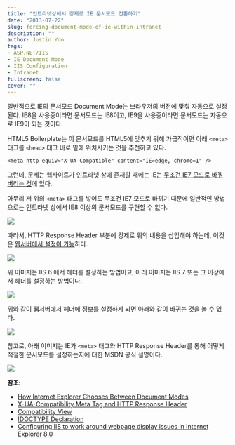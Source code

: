 ```yaml
---
title: "인트라넷상에서 강제로 IE 문서모드 전환하기"
date: "2013-07-22"
slug: forcing-document-mode-of-ie-within-intranet
description: ""
author: Justin Yoo
tags:
- ASP.NET/IIS
- IE Document Mode
- IIS Configuration
- Intranet
fullscreen: false
cover: ""
---
```


일반적으로 IE의 문서모드 Document Mode는 브라우저의 버전에 맞춰 자동으로 설정된다. IE8을 사용중이라면 문서모드는 IE8이고, IE9을 사용중이라면 문서모드는 자동으로 IE9이 되는 것이다.

HTML5 Boilerplate는 이 문서모드를 HTML5에 맞추기 위해 가급적이면 아래 `<meta>` 태그를 `<head>` 태그 바로 밑에 위치시키는 것을 추천하고 있다.

```
<meta http-equiv="X-UA-Compatible" content="IE=edge, chrome=1" />

```

그런데, 문제는 웹사이트가 인트라넷 상에 존재할 때에는 IE는 [무조건 IE7 모드로 바꿔버리는 것](http://msdn.microsoft.com/en-us/library/ff955410(v=vs.110).aspx)에 있다.

아무리 저 위의 `<meta>` 태그를 넣어도 무조건 IE7 모드로 바뀌기 때문에 일반적인 방법으로는 인트라넷 상에서 IE8 이상의 문서모드를 구현할 수 없다.

![](http://media.tumblr.com/d24e849d4d383185bbe627a30c342c04/tumblr_inline_mqcc89h7T91qz4rgp.png)

따라서, HTTP Response Header 부분에 강제로 위의 내용을 삽입해야 하는데, 이것은 [웹서버에서 설정이 가능](http://blogs.msdn.com/b/mike/archive/2008/10/15/configuring-iis-to-work-around-webpage-display-issues-in-internet-explorer-8-0.aspx)하다.

![](http://media.tumblr.com/aca40c13578b78d801403a5ff123f9b0/tumblr_inline_mqccbpJK4l1qz4rgp.png)

위 이미지는 IIS 6 에서 헤더를 설정하는 방법이고, 아래 이미지는 IIS 7 또는 그 이상에서 헤더를 설정하는 방법이다.

![](http://media.tumblr.com/90d52fc10a98a3b507d06e876d4ee471/tumblr_inline_mqccd0Zs9F1qz4rgp.png)

위와 같이 웹서버에서 헤더에 정보를 설정하게 되면 아래와 같이 바뀌는 것을 볼 수 있다.

![](http://media.tumblr.com/d40a61775160633ecc5921702a98df46/tumblr_inline_mqcckjQ4vY1qz4rgp.png)

참고로, 아래 이미지는 IE가 `<meta>` 태그와 HTTP Response Header를 통해 어떻게 적절한 문서모드를 설정하는지에 대한 MSDN 공식 설명이다.

![](http://i.msdn.microsoft.com/dynimg/IC668677.jpg)

**참조**:

- [How Internet Explorer Chooses Between Document Modes](http://msdn.microsoft.com/en-us/library/ff405803(v=vs.110).aspx)
- [X-UA-Compatibility Meta Tag and HTTP Response Header](http://msdn.microsoft.com/en-us/library/ff955275(v=vs.110).aspx)
- [Compatibility View](http://msdn.microsoft.com/en-us/library/ff955410(v=vs.110).aspx)
- [!DOCTYPE Declaration](http://msdn.microsoft.com/en-us/library/ff955379(v=vs.110).aspx)
- [Configuring IIS to work around webpage display issues in Internet Explorer 8.0](http://blogs.msdn.com/b/mike/archive/2008/10/15/configuring-iis-to-work-around-webpage-display-issues-in-internet-explorer-8-0.aspx)
